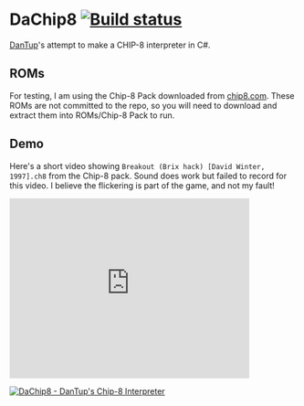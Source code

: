 # DaChip8 [![Build status](https://ci.appveyor.com/api/projects/status/github/DanTup/DaChip8?svg=true)](https://ci.appveyor.com/project/DanTup/dachip8)

[DanTup](https://github.com/DanTup/)'s attempt to make a CHIP-8 interpreter in C#.

## ROMs

For testing, I am using the Chip-8 Pack downloaded from [chip8.com](http://www.chip8.com/?page=109). These ROMs are not committed to the repo, so you will need to download and extract them into ROMs/Chip-8 Pack to run.

## Demo

Here's a short video showing `Breakout (Brix hack) [David Winter, 1997].ch8` from the Chip-8 pack. Sound does work but failed to record for this video. I believe the flickering is part of the game, and not my fault!

<iframe width="420" height="315" src="https://www.youtube.com/embed/O4Jti7J3moY" frameborder="0" allowfullscreen></iframe>

[![DaChip8 - DanTup's Chip-8 Interpreter](http://img.youtube.com/vi/O4Jti7J3moY/0.jpg)](http://www.youtube.com/watch?v=O4Jti7J3moY "DaChip8 - DanTup's Chip-8 Interpreter")
